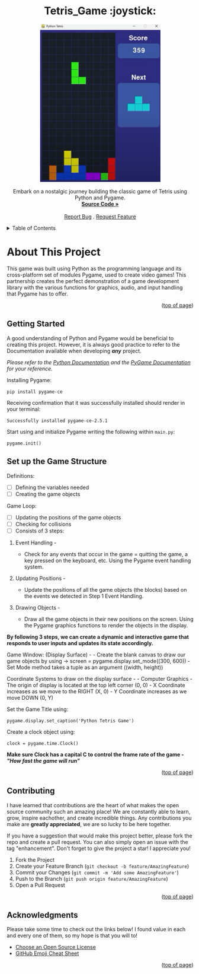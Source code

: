 
<h1 align='center'>Tetris_Game :joystick:</h1> 

<div align='center'>
<img src='/TetrisImg.png' alt='Picture of the classic Tetris game as your starting to build with the grid you are playing on to the left, with coloured blocks lining the bottom, and showing your score on the top right side with the next piece coming directly below that.'>

<a id="readme-top"></a>

<p align='center'>Embark on a nostalgic journey building the classic game of Tetris using Python and Pygame. <br/>
<a href='https://github.com/AmberForrester/Tetris_Game'><strong>Source Code »</strong></a>
<br />
<br />
<a href='https://github.com/AmberForrester/Tetris_Game/issues/new?assignees=&labels=bug&projects=&template=bug-report-%F0%9F%90%9E.md'>Report Bug</a>
.
<a href='https://github.com/AmberForrester/Tetris_Game/issues/new?assignees=&labels=enhancement&projects=&template=feature-request-%F0%9F%9A%80.md'>Request Feature</a>
</p>
</div>

<details>
  <summary>Table of Contents</summary>
  <ol>
    <li>
      <a href="#about-this-project">About This Project</a>
      <ul>
        <li><a href="#built-with">Built With</a></li>
      </ul>
    </li>
    <li>
      <a href="#getting-started">Getting Started</a>
      <ul>
        <li><a href="#prerequisites">Prerequisites</a></li>
        <li><a href="#installation">Installation</a></li>
      </ul>
    </li>
    <li><a href="#usage">Usage</a></li>
    <li><a href="#roadmap">Roadmap</a></li>
    <li><a href="#contributing">Contributing</a></li>
    <li><a href="#license">License</a></li>
    <li><a href="#acknowledgments">Acknowledgments</a></li>
  </ol>
</details>






# About This Project
This game was built using Python as the programming language and its cross-platform set of modules Pygame, used to create video games! This partnership creates the perfect demonstration of a game development library with the various functions for graphics, audio, and input handling that Pygame has to offer. 

<p align="right">(<a href="#readme-top">top of page</a>)</p>

## Getting Started
A good understanding of Python and Pygame would be beneficial to creating this project. However, it is always good practice to refer to the Documentation available when developing ***any*** project. 

_Please refer to the [Python Documentation](https://docs.python.org/3/) and the [PyGame Documentation](https://www.pygame.org/docs/) for your reference._

Installing Pygame: 
```
pip install pygame-ce 
```

Receiving confirmation that it was successfully installed should render in your terminal:
```
Successfully installed pygame-ce-2.5.1 
```

Start using and initialize Pygame writing the following within `main.py`:
```
pygame.init()
```

## Set up the Game Structure  
Definitions:
- [ ] Defining the variables needed
- [ ] Creating the game objects 

Game Loop:
- [ ] Updating the positions of the game objects
- [ ] Checking for collisions 
- [ ] Consists of 3 steps: 

1. Event Handling -
    - Check for any events that occur in the game = quitting the game, a key pressed on the keyboard, etc. Using the Pygame event handling system. 

2. Updating Positions -
    - Update the positions of all the game objects (the blocks) based on the events we detected in Step 1 Event Handling. 

3. Drawing Objects -
    - Draw all the game objects in their new positions on the screen. Using the Pygame graphics functions to render the objects in the display. 

**By following 3 steps, we can create a dynamic and interactive game that responds to user inputs and updates its state accordingly.**


Game Window: (Display Surface) - 
    - Create the blank canvas to draw our game objects by using -> screen = pygame.display.set_mode((300, 600))
    - Set Mode method takes a tuple as an argument ((width, height))

Coordinate Systems to draw on the display surface - 
    - Computer Graphics - The origin of display is located at the top left corner (0, 0)
    - X Coordinate increases as we move to the RIGHT (X, 0)
    - Y Coordinate increases as we move DOWN (0, Y)

Set the Game Title using:
```
pygame.display.set_caption('Python Tetris Game')
```

Create a clock object using:
```
clock = pygame.time.Clock() 
```

**Make sure Clock has a capital C to control the frame rate of the game - _"How fast the game will run"_**


<p align="right">(<a href="#readme-top">top of page</a>)</p>



## Contributing

I have learned that contributions are the heart of what makes the open source community such an amazing place! We are constantly able to learn, grow, inspire eachother, and create incredible things. Any contributions you make are **greatly appreciated**, we are so lucky to be here together.

If you have a suggestion that would make this project better, please fork the repo and create a pull request. You can also simply open an issue with the tag "enhancement". Don't forget to give the project a star! I appreciate you!

1. Fork the Project
2. Create your Feature Branch (`git checkout -b feature/AmazingFeature`)
3. Commit your Changes (`git commit -m 'Add some AmazingFeature'`)
4. Push to the Branch (`git push origin feature/AmazingFeature`)
5. Open a Pull Request

<p align="right">(<a href="#readme-top">top of page</a>)</p>



## Acknowledgments

Please take some time to check out the links below! I found value in each and every one of them, so my hope is that you will to!

* [Choose an Open Source License](https://choosealicense.com)
* [GitHub Emoji Cheat Sheet](https://github.com/ikatyang/emoji-cheat-sheet/blob/master/README.md#animal-bug)

<p align="right">(<a href="#readme-top">top of page</a>)</p>